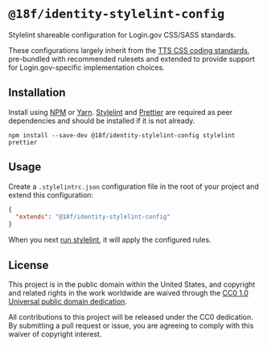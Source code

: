 # `@18f/identity-stylelint-config`

Stylelint shareable configuration for Login.gov CSS/SASS standards.

These configurations largely inherit from the [TTS CSS coding standards](https://engineering.18f.gov/css/), pre-bundled with recommended rulesets and extended to provide support for Login.gov-specific implementation choices.

## Installation

Install using [NPM](https://www.npmjs.com/) or [Yarn](https://yarnpkg.com/). [Stylelint](https://stylelint.io/) and [Prettier](https://prettier.io/) are required as peer dependencies and should be installed if it is not already.

```
npm install --save-dev @18f/identity-stylelint-config stylelint prettier
```

## Usage

Create a `.stylelintrc.json` configuration file in the root of your project and extend this configuration:

```json
{
  "extends": "@18f/identity-stylelint-config"
}
```

When you next [run stylelint](https://stylelint.io/user-guide/usage/cli), it will apply the configured rules.

## License

This project is in the public domain within the United States, and copyright and related rights in the work worldwide are waived through the [CC0 1.0 Universal public domain dedication](https://creativecommons.org/publicdomain/zero/1.0/).

All contributions to this project will be released under the CC0 dedication. By submitting a pull request or issue, you are agreeing to comply with this waiver of copyright interest.
